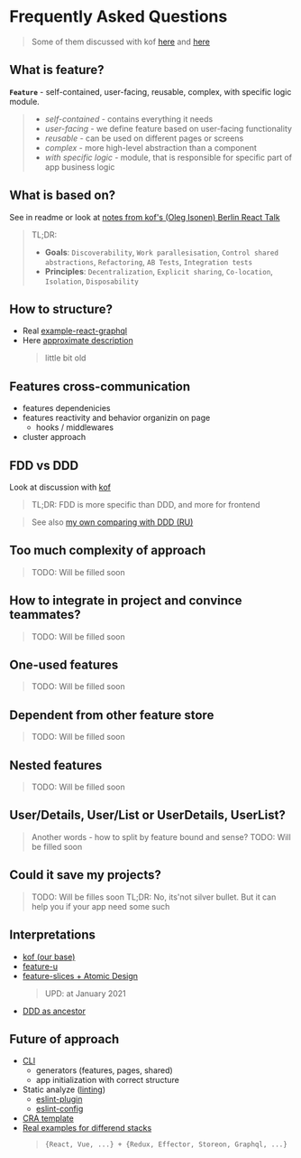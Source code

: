 # Frequently Asked Questions
> Some of them discussed with kof [here](https://github.com/kof/feature-driven-architecture/issues/11) and [here](https://github.com/kof/feature-driven-architecture/issues/) 

## What is feature?
**`Feature`** - self-contained, user-facing, reusable, complex, with specific logic module.

> - *self-contained* - contains everything it needs
> - *user-facing* - we define feature based on user-facing functionality
> - *reusable* - can be used on different pages or screens
> - *complex* - more high-level abstraction than a component
> - *with specific logic* - module, that is responsible for specific part of app business logic

## What is based on?
See in readme or look at [notes from kof's (Oleg Isonen) Berlin React Talk](https://www.notion.so/Summary-Feature-Driven-Architecture-talk-b8609fd4452b41f499703c841e56b8e9)

> TL;DR:
> - **Goals**: `Discoverability`, `Work parallesisation`, `Control shared abstractions`, `Refactoring`, `AB Tests`, `Integration tests`
> - **Principles**: `Decentralization`, `Explicit sharing`, `Co-location`, `Isolation`, `Disposability`

## How to structure?
- Real [example-react-graphql](https://github.com/ani-team/github-client)
- Here [approximate description](https://github.com/martis-git/learn-frontend/blob/master/about/react_structure.md)
  > little bit old

## Features cross-communication
- features dependenicies
- features reactivity and behavior organizin on page
   - hooks / middlewares
- cluster approach

## FDD vs DDD
Look at discussion with [kof](https://github.com/kof/feature-driven-architecture/issues/13)

> TL;DR: FDD is more specific than DDD, and more for frontend

> See also [my own comparing with DDD (RU)](https://www.notion.so/Frontend-Architecture-2aee8b123a2540958526419267cf7b32)

## Too much complexity of approach
> TODO: Will be filled soon

## How to integrate in project and convince teammates?
> TODO: Will be filled soon

## One-used features
> TODO: Will be filled soon

## Dependent from other feature store
> TODO: Will be filled soon

## Nested features
> TODO: Will be filled soon

## User/Details, User/List or UserDetails, UserList?
> Another words - how to split by feature bound and sense?
> TODO: Will be filled soon

## Could it save my projects?
> TODO: Will be filles soon
> TL;DR: No, its'not silver bullet. But it can help you if your app need some such

## Interpretations
- [kof (our base)](https://github.com/kof/feature-driven-architecture)
- [feature-u](https://feature-u.js.org/)
- [feature-slices + Atomic Design](https://featureslices.dev/)
  > UPD: at January 2021
- [DDD as ancestor](https://medium.com/ssense-tech/domain-driven-design-everything-you-always-wanted-to-know-about-it-but-were-afraid-to-ask-a85e7b74497a)

## Future of approach
- [CLI](https://github.com/feature-driven/cli)
   - generators (features, pages, shared)
   - app initialization with correct structure
- Static analyze ([linting](https://github.com/kof/feature-driven-architecture/issues/12))
   - [eslint-plugin](https://github.com/feature-driven/eslint-plugin)
   - [eslint-config](https://github.com/feature-driven/eslint-config)
- [CRA template](https://github.com/feature-driven/cra-template)
- [Real examples for differend stacks](https://github.com/ani-team/github-client)
   >  `{React, Vue, ...} + {Redux, Effector, Storeon, Graphql, ...}`

